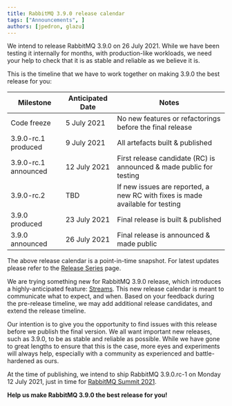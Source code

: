 ```yaml
---
title: RabbitMQ 3.9.0 release calendar
tags: ["Announcements", ]
authors: [jpedron, glazu]
---
```


We intend to release RabbitMQ 3.9.0 on 26 July 2021. While we have been testing
it internally for months, with production-like workloads, we need your help to
check that it is as stable and reliable as we believe it is.

<!-- truncate -->

This is the
timeline that we have to work together on making 3.9.0 the best release for
you:

| Milestone            | Anticipated Date | Notes                                                                         |
| ---                  | ---              | ---                                                                           |
| Code freeze          | 5 July 2021      | No new features or refactorings before the final release                      |
| 3.9.0-rc.1 produced  | 9 July 2021      | All artefacts built & published                                               |
| 3.9.0-rc.1 announced | 12 July 2021     | First release candidate (RC) is announced & made public for testing           |
| 3.9.0-rc.2           | TBD              | If new issues are reported, a new RC with fixes is made available for testing |
| 3.9.0 produced       | 23 July 2021     | Final release is built & published                                            |
| 3.9.0 announced      | 26 July 2021     | Final release is announced & made public                                      |

The above release calendar is a point-in-time snapshot. For latest updates
please refer to the [Release Series](https://www.rabbitmq.com/versions.html)
page.

We are trying something new for RabbitMQ 3.9.0 release, which introduces a
highly-anticipated feature: [Streams](https://www.rabbitmq.com/streams.html).
This new release calendar is meant to communicate what to expect, and when.
Based on your feedback during the pre-release timeline, we may add additional
release candidates, and extend the release timeline.

Our intention is to give you the opportunity to find issues with this release
before we publish the final version. We all want important new releases, such
as 3.9.0, to be as stable and reliable as possible. While we have gone to great
lengths to ensure that this is the case, more eyes and experiments will always
help, especially with a community as experienced and battle-hardened as ours.

At the time of publishing, we intend to ship RabbitMQ 3.9.0.rc-1 on Monday 12 July
2021, just in time for [RabbitMQ Summit 2021](https://rabbitmqsummit.com/).

**Help us make RabbitMQ 3.9.0 the best release for you!**
